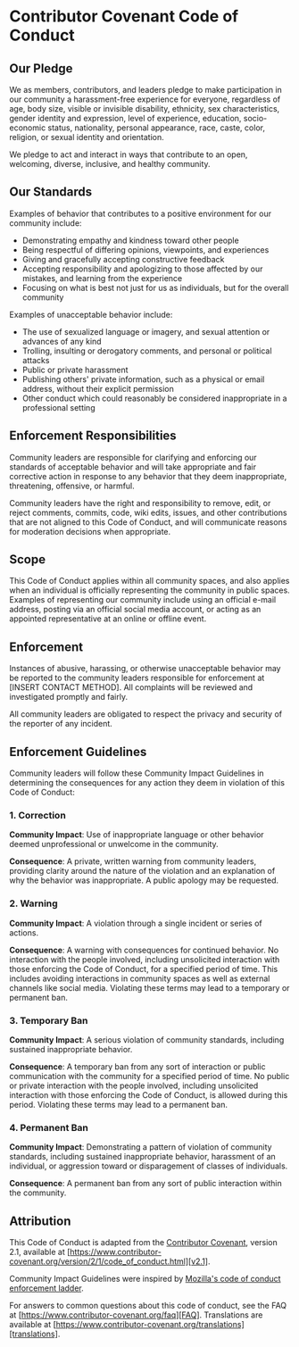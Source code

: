 <!--
=========================================================================================
          /$$$$$$   /$$$$$$  /$$$$$$$  /$$$$$$$$              /$$$$$$  /$$$$$$$$
         /$$__  $$ /$$__  $$| $$__  $$| $$_____/             /$$__  $$| $$_____/
        | $$  \__/| $$  \ $$| $$  \ $$| $$                  | $$  \ $$| $$      
        | $$      | $$  | $$| $$  | $$| $$$$$               | $$  | $$| $$$$$   
        | $$      | $$  | $$| $$  | $$| $$__/               | $$  | $$| $$__/   
        | $$    $$| $$  | $$| $$  | $$| $$                  | $$  | $$| $$      
        |  $$$$$$/|  $$$$$$/| $$$$$$$/| $$$$$$$$            |  $$$$$$/| $$      
         \______/  \______/ |_______/ |________/             \______/ |__/      



          /$$$$$$   /$$$$$$  /$$   /$$ /$$$$$$$  /$$   /$$  /$$$$$$  /$$$$$$$$  
         /$$__  $$ /$$__  $$| $$$ | $$| $$__  $$| $$  | $$ /$$__  $$|__  $$__/  
        | $$  \__/| $$  \ $$| $$$$| $$| $$  \ $$| $$  | $$| $$  \__/   | $$     
        | $$      | $$  | $$| $$ $$ $$| $$  | $$| $$  | $$| $$         | $$     
        | $$      | $$  | $$| $$  $$$$| $$  | $$| $$  | $$| $$         | $$     
        | $$    $$| $$  | $$| $$\  $$$| $$  | $$| $$  | $$| $$    $$   | $$     
        |  $$$$$$/|  $$$$$$/| $$ \  $$| $$$$$$$/|  $$$$$$/|  $$$$$$/   | $$     
         \______/  \______/ |__/  \__/|_______/  \______/  \______/    |__/     
=========================================================================================

 Author: Fabio Craig Wimmer Florey                                        version: 0.0.1
=========================================================================================
                                        ~ NOTICE ~

       Project, Copyright © 2022, Fabio Craig Wimmer Florey - All Rights Reserved.

           Unless required by applicable law or agreed to in writing, software      
            distributed under the License is distributed on an "AS IS" BASIS,       
         WITHOUT WARRANTIES OR CONDITIONS OF ANY KIND, either express or implied.   

             See the License for the specific language governing permissions        
                            and limitations under the License.

 License: MIT-0                                       Terms and Conditions: ./LICENSE.md
=========================================================================================
-->

# Contributor Covenant Code of Conduct

## Our Pledge

We as members, contributors, and leaders pledge to make participation in our
community a harassment-free experience for everyone, regardless of age, body
size, visible or invisible disability, ethnicity, sex characteristics, gender
identity and expression, level of experience, education, socio-economic status,
nationality, personal appearance, race, caste, color, religion, or sexual
identity and orientation.

We pledge to act and interact in ways that contribute to an open, welcoming,
diverse, inclusive, and healthy community.

## Our Standards

Examples of behavior that contributes to a positive environment for our
community include:

* Demonstrating empathy and kindness toward other people
* Being respectful of differing opinions, viewpoints, and experiences
* Giving and gracefully accepting constructive feedback
* Accepting responsibility and apologizing to those affected by our mistakes,
  and learning from the experience
* Focusing on what is best not just for us as individuals, but for the overall
  community

Examples of unacceptable behavior include:

* The use of sexualized language or imagery, and sexual attention or advances of
  any kind
* Trolling, insulting or derogatory comments, and personal or political attacks
* Public or private harassment
* Publishing others' private information, such as a physical or email address,
  without their explicit permission
* Other conduct which could reasonably be considered inappropriate in a
  professional setting

## Enforcement Responsibilities

Community leaders are responsible for clarifying and enforcing our standards of
acceptable behavior and will take appropriate and fair corrective action in
response to any behavior that they deem inappropriate, threatening, offensive,
or harmful.

Community leaders have the right and responsibility to remove, edit, or reject
comments, commits, code, wiki edits, issues, and other contributions that are
not aligned to this Code of Conduct, and will communicate reasons for moderation
decisions when appropriate.

## Scope

This Code of Conduct applies within all community spaces, and also applies when
an individual is officially representing the community in public spaces.
Examples of representing our community include using an official e-mail address,
posting via an official social media account, or acting as an appointed
representative at an online or offline event.

## Enforcement

Instances of abusive, harassing, or otherwise unacceptable behavior may be
reported to the community leaders responsible for enforcement at
[INSERT CONTACT METHOD].
All complaints will be reviewed and investigated promptly and fairly.

All community leaders are obligated to respect the privacy and security of the
reporter of any incident.

## Enforcement Guidelines

Community leaders will follow these Community Impact Guidelines in determining
the consequences for any action they deem in violation of this Code of Conduct:

### 1. Correction

**Community Impact**: Use of inappropriate language or other behavior deemed
unprofessional or unwelcome in the community.

**Consequence**: A private, written warning from community leaders, providing
clarity around the nature of the violation and an explanation of why the
behavior was inappropriate. A public apology may be requested.

### 2. Warning

**Community Impact**: A violation through a single incident or series of
actions.

**Consequence**: A warning with consequences for continued behavior. No
interaction with the people involved, including unsolicited interaction with
those enforcing the Code of Conduct, for a specified period of time. This
includes avoiding interactions in community spaces as well as external channels
like social media. Violating these terms may lead to a temporary or permanent
ban.

### 3. Temporary Ban

**Community Impact**: A serious violation of community standards, including
sustained inappropriate behavior.

**Consequence**: A temporary ban from any sort of interaction or public
communication with the community for a specified period of time. No public or
private interaction with the people involved, including unsolicited interaction
with those enforcing the Code of Conduct, is allowed during this period.
Violating these terms may lead to a permanent ban.

### 4. Permanent Ban

**Community Impact**: Demonstrating a pattern of violation of community
standards, including sustained inappropriate behavior, harassment of an
individual, or aggression toward or disparagement of classes of individuals.

**Consequence**: A permanent ban from any sort of public interaction within the
community.

## Attribution

This Code of Conduct is adapted from the [Contributor Covenant][homepage],
version 2.1, available at
[https://www.contributor-covenant.org/version/2/1/code_of_conduct.html][v2.1].

Community Impact Guidelines were inspired by
[Mozilla's code of conduct enforcement ladder][Mozilla CoC].

For answers to common questions about this code of conduct, see the FAQ at
[https://www.contributor-covenant.org/faq][FAQ]. Translations are available at
[https://www.contributor-covenant.org/translations][translations].

[homepage]: https://www.contributor-covenant.org
[v2.1]: https://www.contributor-covenant.org/version/2/1/code_of_conduct.html
[Mozilla CoC]: https://github.com/mozilla/diversity
[FAQ]: https://www.contributor-covenant.org/faq
[translations]: https://www.contributor-covenant.org/translations
